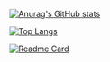 [![Anurag's GitHub stats](https://github-readme-stats.vercel.app/api?username=eryisan&count_private=true&show_icons=true&theme=onedark&include_all_commits=true)](https://github.com/anuraghazra/github-readme-stats)

[![Top Langs](https://github-readme-stats.vercel.app/api/top-langs/?username=eryisan&hide=ruby)](https://github.com/anuraghazra/github-readme-stats)

[![Readme Card](https://github-readme-stats.vercel.app/api/pin/?username=eryisan&repo=readme&show_owner=true)](https://github.com/anuraghazra/github-readme-stats)
